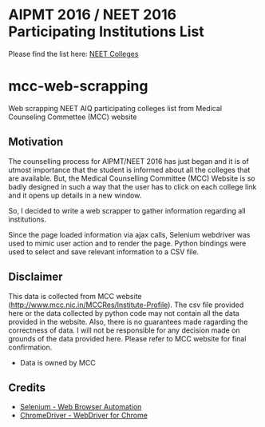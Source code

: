 # AIPMT 2016 / NEET 2016 Participating Institutions List
Please find the list here: [NEET Colleges](http://shahidhk.github.io/mcc-web-scrapping/NEET-Colleges.csv)

# mcc-web-scrapping
Web scrapping NEET AIQ participating colleges list from Medical Counseling Commettee (MCC) website

## Motivation
The counselling process for AIPMT/NEET 2016 has just began and it is of utmost importance that the student is informed about all the colleges that are available. But, the Medical Counselling Committee (MCC) Website is so badly designed in such a way that the user has to click on each college link and it opens up details in a new window.

So, I decided to write a web scrapper to gather information regarding all institutions.

Since the page loaded information via ajax calls, Selenium webdriver was used to mimic user action and to render the page. Python bindings were used to select and save relevant information to a CSV file.


## Disclaimer 
This data is collected from MCC website (http://www.mcc.nic.in/MCCRes/Institute-Profile). The csv file provided here or the data collected by python code may not contain all the data provided in the website. Also, there is no guarantees made ragarding the correctness of data. I will not be responsible for any decision made on grounds of the data provided here. Please refer to MCC website for final confirmation.

- Data is owned by MCC

## Credits
- [Selenium - Web Browser Automation](http://www.seleniumhq.org/) 
- [ChromeDriver - WebDriver for Chrome](https://sites.google.com/a/chromium.org/chromedriver/getting-started)
